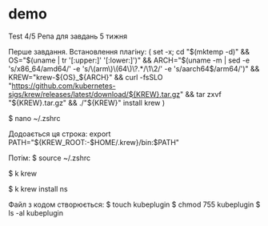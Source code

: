 # demo
Test 4/5
Репа для завдань  5 тижня

Перше завдання.
Встановлення плагіну:
(
  set -x; cd "$(mktemp -d)" &&
  OS="$(uname | tr '[:upper:]' '[:lower:]')" &&
  ARCH="$(uname -m | sed -e 's/x86_64/amd64/' -e 's/\(arm\)\(64\)\?.*/\1\2/' -e 's/aarch64$/arm64/')" &&
  KREW="krew-${OS}_${ARCH}" &&
  curl -fsSLO "https://github.com/kubernetes-sigs/krew/releases/latest/download/${KREW}.tar.gz" &&
  tar zxvf "${KREW}.tar.gz" &&
  ./"${KREW}" install krew
)

$ nano ~/.zshrc

Додоається ця строка:
export PATH="${KREW_ROOT:-$HOME/.krew}/bin:$PATH"

Потім:
$ source ~/.zshrc

$ k krew

$ k krew install ns

Файл з кодом створюється:
$ touch kubeplugin
$ chmod 755 kubeplugin 
$ ls -al kubeplugin  